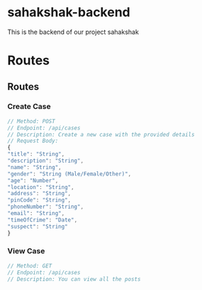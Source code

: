 # sahakshak-backend

This is the backend of our project sahakshak

# Routes

## Routes

### Create Case

```javascript
// Method: POST
// Endpoint: /api/cases
// Description: Create a new case with the provided details
// Request Body:
{
"title": "String",
"description": "String",
"name": "String",
"gender": "String (Male/Female/Other)",
"age": "Number",
"location": "String",
"address": "String",
"pinCode": "String",
"phoneNumber": "String",
"email": "String",
"timeOfCrime": "Date",
"suspect": "String"
}
```

### View Case

```javascript
// Method: GET
// Endpoint: /api/cases
// Description: You can view all the posts
```
